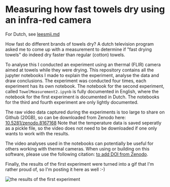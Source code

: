 # Measuring how fast towels dry using an infra-red camera
For Dutch, see [leesmij.md](leesmij.md)

How fast do different brands of towels dry? A dutch television program asked me to come up with a measurement to determine if "fast drying towels" do indeed dry faster than regular (cotton) towels.

To analyse this I conducted an experiment using an thermal (FLIR) camera aimed at towels while they were drying. This repository contains all the jupyter notebooks I made to explain the experiment, analyse the data and draw conclusions. The experiment was conducted four times, each experiment has its own notebook. The notebook for the second experiment, called ```TowelMeasurement2.ipynb``` is fully documented in English, where the notebook for the first experiment is documented in Dutch. The notebooks for the third and fourth experiment are only lightly documented.

The raw video data captured during the experiments is too large to share on Github (20GB), so can be downloaded from Zenodo here: [10.5281/zenodo.8167168](dx.doi.org/10.5281/zenodo.8167168) Note that the temperature data is saved seperatly as a pickle file, so the video does not need to be downloaded if one only wants to work with the results.

The video analyses used in the notebooks can potentially be useful for others working with thermal cameras. When using or building on this software, please use the following citation: [to add DOI from Zenodo](zenodo.org). 

Finally, the results of the first experiment were turned into a gif that I'm rather proud of, so I'm posting it here as well :-)

![the results of the first experiment](figures/meting1/meeting1Movie.gif)